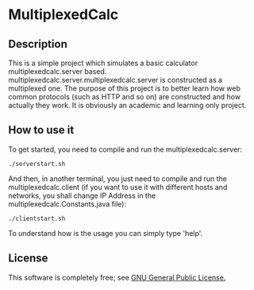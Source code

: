 # MultiplexedCalc
## Description
This is a simple project which simulates a basic calculator multiplexedcalc.server based. multiplexedcalc.server.multiplexedcalc.server is constructed as a multiplexed one.
The purpose of this project is to better learn how web common protocols (such as HTTP and so on) are constructed and how actually they work.
It is obviously an academic and learning only project.
## How to use it
To get started, you need to compile and run the multiplexedcalc.server:
```
./serverstart.sh
```
And then, in another terminal, you just need to compile and run the multiplexedcalc.client (if you want to use it with different hosts and networks, you shall change IP Address in the multiplexedcalc.Constants.java file):
```
./clientstart.sh
```
To understand how is the usage you can simply type 'help'.

## License
This software is completely free; see <a href="" alt="LICENSE">GNU General Public License.</a>